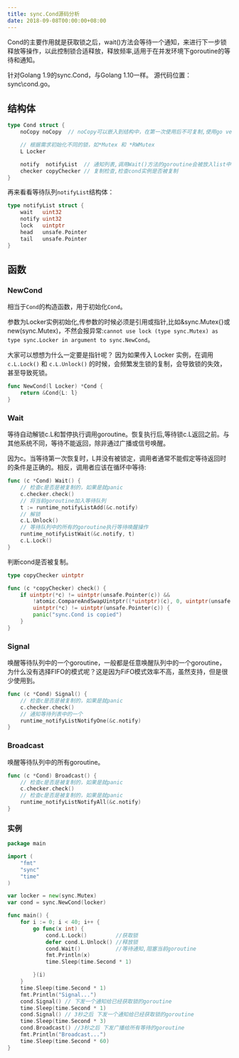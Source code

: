 ```yaml
---
title: sync.Cond源码分析
date: 2018-09-08T00:00:00+08:00
---
```


Cond的主要作用就是获取锁之后，wait()方法会等待一个通知，来进行下一步锁释放等操作，以此控制锁合适释放，释放频率,适用于在并发环境下goroutine的等待和通知。

针对Golang 1.9的sync.Cond，与Golang 1.10一样。 源代码位置：sync\cond.go。

## 结构体
```go
type Cond struct {
	noCopy noCopy  // noCopy可以嵌入到结构中，在第一次使用后不可复制,使用go vet作为检测使用

	// 根据需求初始化不同的锁，如*Mutex 和 *RWMutex
	L Locker

	notify  notifyList  // 通知列表,调用Wait()方法的goroutine会被放入list中,每次唤醒,从这里取出
	checker copyChecker // 复制检查,检查cond实例是否被复制
}
```
再来看看等待队列`notifyList`结构体： 
```go  
type notifyList struct {
	wait   uint32
	notify uint32
	lock   uintptr
	head   unsafe.Pointer
	tail   unsafe.Pointer
}

```

## 函数
### NewCond
相当于`Cond`的构造函数，用于初始化`Cond`。

参数为Locker实例初始化,传参数的时候必须是引用或指针,比如&sync.Mutex{}或new(sync.Mutex)，不然会报异常:`cannot use lock (type sync.Mutex) as type sync.Locker in argument to sync.NewCond`。  

大家可以想想为什么一定要是指针呢？ 因为如果传入 Locker 实例，在调用 `c.L.Lock()` 和 `c.L.Unlock()` 的时候，会频繁发生锁的复制，会导致锁的失效，甚至导致死锁。

```go  
func NewCond(l Locker) *Cond {
	return &Cond{L: l}
}
```

### Wait
等待自动解锁c.L和暂停执行调用goroutine。恢复执行后,等待锁c.L返回之前。与其他系统不同，等待不能返回，除非通过广播或信号唤醒。


因为c。当等待第一次恢复时，L并没有被锁定，调用者通常不能假定等待返回时的条件是正确的。相反，调用者应该在循环中等待:

```go  
func (c *Cond) Wait() {
    // 检查c是否是被复制的，如果是就panic
	c.checker.check()
	// 将当前goroutine加入等待队列
	t := runtime_notifyListAdd(&c.notify)
	// 解锁
	c.L.Unlock()
	// 等待队列中的所有的goroutine执行等待唤醒操作
	runtime_notifyListWait(&c.notify, t)
	c.L.Lock()
}
```
判断cond是否被复制。
```go  
type copyChecker uintptr

func (c *copyChecker) check() {
	if uintptr(*c) != uintptr(unsafe.Pointer(c)) &&
		!atomic.CompareAndSwapUintptr((*uintptr)(c), 0, uintptr(unsafe.Pointer(c))) &&
		uintptr(*c) != uintptr(unsafe.Pointer(c)) {
		panic("sync.Cond is copied")
	}
}

```

### Signal
唤醒等待队列中的一个goroutine，一般都是任意唤醒队列中的一个goroutine，为什么没有选择FIFO的模式呢？这是因为FiFO模式效率不高，虽然支持，但是很少使用到。
```go  
func (c *Cond) Signal() {
    // 检查c是否是被复制的，如果是就panic
	c.checker.check()
	// 通知等待列表中的一个 
	runtime_notifyListNotifyOne(&c.notify)
}
```

### Broadcast
唤醒等待队列中的所有goroutine。
```go  
func (c *Cond) Broadcast() {
    // 检查c是否是被复制的，如果是就panic
	c.checker.check()
	// 检查c是否是被复制的，如果是就panic
	runtime_notifyListNotifyAll(&c.notify)
}
```

### 实例
```go  
package main

import (
	"fmt"
	"sync"
	"time"
)

var locker = new(sync.Mutex)
var cond = sync.NewCond(locker)

func main() {
	for i := 0; i < 40; i++ {
		go func(x int) {
			cond.L.Lock()         //获取锁
			defer cond.L.Unlock() //释放锁
			cond.Wait()           //等待通知,阻塞当前goroutine
			fmt.Println(x)
			time.Sleep(time.Second * 1)

		}(i)
	}
	time.Sleep(time.Second * 1)
	fmt.Println("Signal...")
	cond.Signal() // 下发一个通知给已经获取锁的goroutine
	time.Sleep(time.Second * 1)
	cond.Signal() // 3秒之后 下发一个通知给已经获取锁的goroutine
	time.Sleep(time.Second * 3)
	cond.Broadcast() //3秒之后 下发广播给所有等待的goroutine
	fmt.Println("Broadcast...")
	time.Sleep(time.Second * 60)
}


```

